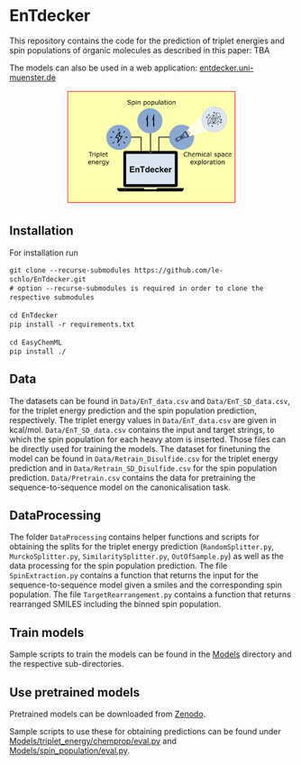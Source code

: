 # EnTdecker
This repository contains the code for the prediction of triplet energies and spin populations of organic molecules as described in this paper: TBA

The models can also be used in a web application: [entdecker.uni-muenster.de](http://entdecker.uni-muenster.de)

<p align="center">
  <img src="images/TOC.png" width="60%" />
</p>

## Installation
For installation run
```
git clone --recurse-submodules https://github.com/le-schlo/EnTdecker.git
# option --recurse-submodules is required in order to clone the respective submodules

cd EnTdecker
pip install -r requirements.txt

cd EasyChemML
pip install ./
```


## Data

The datasets can be found in `Data/EnT_data.csv` and `Data/EnT_SD_data.csv`, for the triplet energy
prediction and the spin population prediction, respectively. The triplet energy values in `Data/EnT_data.csv` are given in kcal/mol. `Data/EnT_SD_data.csv` contains the input and target strings, to which the spin population for each heavy atom is inserted. Those files can be directly used for training the models. The dataset for finetuning the model can be found in `Data/Retrain_Disulfide.csv` for the triplet energy prediction and in `Data/Retrain_SD_Disulfide.csv` for the spin population prediction. `Data/Pretrain.csv` contains the data
for pretraining the sequence-to-sequence model on the canonicalisation task.

## DataProcessing

The folder `DataProcessing` contains helper functions and scripts for obtaining the splits for the triplet
energy prediction (`RandomSplitter.py`, `MurckoSplitter.py`, `SimilaritySplitter.py`, `OutOfSample.py`) as
well as the data processing for the spin population prediction. The file `SpinExtraction.py` contains a
function that returns the input for the sequence-to-sequence model given a smiles and the
corresponding spin population. The file `TargetRearrangement.py` contains a function that returns
rearranged SMILES including the binned spin population.

## Train models
Sample scripts to train the models can be found in the [Models](Models) directory and the respective sub-directories.

## Use pretrained models
Pretrained models can be downloaded from [Zenodo](https://zenodo.org/uploads/10391170).

Sample scripts to use these for obtaining predictions can be found under [Models/triplet_energy/chemprop/eval.py](Models/triplet_energy/chemprop/eval.py) and [Models/spin_population/eval.py](Models/spin_population/eval.py).
